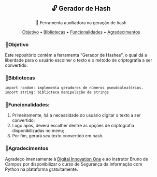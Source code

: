 <h2 align="center">🔓 Gerador de Hash</h2>

<p align="center">🔻 Ferramenta auxiliadora na geração de hash</p>

<!-- Menu: -->
<p align="center">
 <a href="#objetivo">Objetivo</a> •
 <a href="#bibliotecas">Bibliotecas</a> • 
 <a href="#funcionalidades">Funcionalidades</a> • 
 <a href="#agradecimentos">Agradecimentos</a> 
</p>


### 📌Objetivo
Este repositório contém a ferramenta "Gerador de Hashes", o qual dá a liberdade para o usuário escolher o texto e o método de criptografia a ser convertido.
### 📂Bibliotecas
```bash
import random: implementa geradores de números pseudoaleatórios.
import string: biblioteca manipulação de strings 
```

### 🎯Funcionalidades:
1. Primeiramente, há a necessidade do usuário digitar o texto a ser convertido;
2. Logo após, deverá escolher dentre as opções de criptografia disponibilizadas no menu;
3. Por fim, gerará seu texto convertido em hash.

### 💬Agradecimentos
Agradeço imensamente à [Digital Innovation One](https://web.digitalinnovation.one/) e ao instrutor Bruno de Campos por disponibilizar o curso de Segurança da informação com Python na plataforma gratuitamente.
